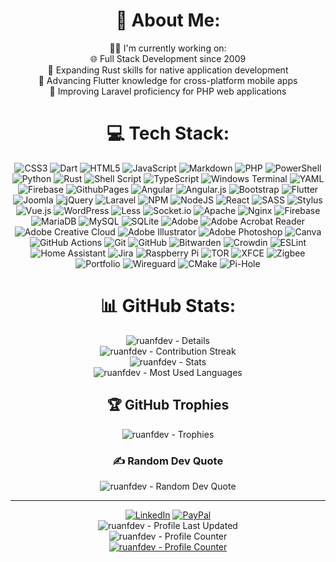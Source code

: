 <div align="center">

# 💫 About Me:
👨‍💻 I'm currently working on:<br>🌐 Full Stack Development since 2009<br>🦀 Expanding Rust skills for native application development<br>📱 Advancing Flutter knowledge for cross-platform mobile apps<br>🧰 Improving Laravel proficiency for PHP web applications

# 💻 Tech Stack:
![CSS3](https://img.shields.io/badge/css3-%231572B6.svg?style=flat&logo=css3&logoColor=white) ![Dart](https://img.shields.io/badge/dart-%230175C2.svg?style=flat&logo=dart&logoColor=white) ![HTML5](https://img.shields.io/badge/html5-%23E34F26.svg?style=flat&logo=html5&logoColor=white) ![JavaScript](https://img.shields.io/badge/javascript-%23323330.svg?style=flat&logo=javascript&logoColor=%23F7DF1E) ![Markdown](https://img.shields.io/badge/markdown-%23000000.svg?style=flat&logo=markdown&logoColor=white) ![PHP](https://img.shields.io/badge/php-%23777BB4.svg?style=flat&logo=php&logoColor=white) ![PowerShell](https://img.shields.io/badge/PowerShell-%235391FE.svg?style=flat&logo=powershell&logoColor=white) ![Python](https://img.shields.io/badge/python-3670A0?style=flat&logo=python&logoColor=ffdd54) ![Rust](https://img.shields.io/badge/rust-%23000000.svg?style=flat&logo=rust&logoColor=white) ![Shell Script](https://img.shields.io/badge/shell_script-%23121011.svg?style=flat&logo=gnu-bash&logoColor=white) ![TypeScript](https://img.shields.io/badge/typescript-%23007ACC.svg?style=flat&logo=typescript&logoColor=white) ![Windows Terminal](https://img.shields.io/badge/Windows%20Terminal-%234D4D4D.svg?style=flat&logo=windows-terminal&logoColor=white) ![YAML](https://img.shields.io/badge/yaml-%23ffffff.svg?style=flat&logo=yaml&logoColor=151515) ![Firebase](https://img.shields.io/badge/firebase-%23039BE5.svg?style=flat&logo=firebase) ![GithubPages](https://img.shields.io/badge/github%20pages-121013?style=flat&logo=github&logoColor=white) ![Angular](https://img.shields.io/badge/angular-%23DD0031.svg?style=flat&logo=angular&logoColor=white) ![Angular.js](https://img.shields.io/badge/angular.js-%23E23237.svg?style=flat&logo=angularjs&logoColor=white) ![Bootstrap](https://img.shields.io/badge/bootstrap-%238511FA.svg?style=flat&logo=bootstrap&logoColor=white) ![Flutter](https://img.shields.io/badge/Flutter-%2302569B.svg?style=flat&logo=Flutter&logoColor=white) ![Joomla](https://img.shields.io/badge/joomla-%235091CD.svg?style=flat&logo=joomla&logoColor=white) ![jQuery](https://img.shields.io/badge/jquery-%230769AD.svg?style=flat&logo=jquery&logoColor=white) ![Laravel](https://img.shields.io/badge/laravel-%23FF2D20.svg?style=flat&logo=laravel&logoColor=white) ![NPM](https://img.shields.io/badge/NPM-%23CB3837.svg?style=flat&logo=npm&logoColor=white) ![NodeJS](https://img.shields.io/badge/node.js-6DA55F?style=flat&logo=node.js&logoColor=white) ![React](https://img.shields.io/badge/react-%2320232a.svg?style=flat&logo=react&logoColor=%2361DAFB) ![SASS](https://img.shields.io/badge/SASS-hotpink.svg?style=flat&logo=SASS&logoColor=white) ![Stylus](https://img.shields.io/badge/stylus-%23ff6347.svg?style=flat&logo=stylus&logoColor=white) ![Vue.js](https://img.shields.io/badge/vue.js-%2335495e.svg?style=flat&logo=vuedotjs&logoColor=%234FC08D) ![WordPress](https://img.shields.io/badge/WordPress-%23117AC9.svg?style=flat&logo=WordPress&logoColor=white) ![Less](https://img.shields.io/badge/less-2B4C80?style=flat&logo=less&logoColor=white) ![Socket.io](https://img.shields.io/badge/Socket.io-black?style=flat&logo=socket.io&badgeColor=010101) ![Apache](https://img.shields.io/badge/apache-%23D42029.svg?style=flat&logo=apache&logoColor=white) ![Nginx](https://img.shields.io/badge/nginx-%23009639.svg?style=flat&logo=nginx&logoColor=white) ![Firebase](https://img.shields.io/badge/firebase-a08021?style=flat&logo=firebase&logoColor=ffcd34) ![MariaDB](https://img.shields.io/badge/MariaDB-003545?style=flat&logo=mariadb&logoColor=white) ![MySQL](https://img.shields.io/badge/mysql-4479A1.svg?style=flat&logo=mysql&logoColor=white) ![SQLite](https://img.shields.io/badge/sqlite-%2307405e.svg?style=flat&logo=sqlite&logoColor=white) ![Adobe](https://img.shields.io/badge/adobe-%23FF0000.svg?style=flat&logo=adobe&logoColor=white) ![Adobe Acrobat Reader](https://img.shields.io/badge/Adobe%20Acrobat%20Reader-EC1C24.svg?style=flat&logo=Adobe%20Acrobat%20Reader&logoColor=white) ![Adobe Creative Cloud](https://img.shields.io/badge/Adobe%20Creative%20Cloud-DA1F26.svg?style=flat&logo=Adobe%20Creative%20Cloud&logoColor=white) ![Adobe Illustrator](https://img.shields.io/badge/adobe%20illustrator-%23FF9A00.svg?style=flat&logo=adobe%20illustrator&logoColor=white) ![Adobe Photoshop](https://img.shields.io/badge/adobe%20photoshop-%2331A8FF.svg?style=flat&logo=adobe%20photoshop&logoColor=white) ![Canva](https://img.shields.io/badge/Canva-%2300C4CC.svg?style=flat&logo=Canva&logoColor=white) ![GitHub Actions](https://img.shields.io/badge/github%20actions-%232671E5.svg?style=flat&logo=githubactions&logoColor=white) ![Git](https://img.shields.io/badge/git-%23F05033.svg?style=flat&logo=git&logoColor=white) ![GitHub](https://img.shields.io/badge/github-%23121011.svg?style=flat&logo=github&logoColor=white) ![Bitwarden](https://img.shields.io/badge/bitwarden-%23175DDC.svg?style=flat&logo=bitwarden&logoColor=white) ![Crowdin](https://img.shields.io/badge/Crowdin-2E3340.svg?style=flat&logo=Crowdin&logoColor=white) ![ESLint](https://img.shields.io/badge/ESLint-4B3263?style=flat&logo=eslint&logoColor=white) ![Home Assistant](https://img.shields.io/badge/home%20assistant-%2341BDF5.svg?style=flat&logo=home-assistant&logoColor=white) ![Jira](https://img.shields.io/badge/jira-%230A0FFF.svg?style=flat&logo=jira&logoColor=white) ![Raspberry Pi](https://img.shields.io/badge/-RaspberryPi-C51A4A?style=flat&logo=Raspberry-Pi) ![TOR](https://img.shields.io/badge/tor-%237E4798.svg?style=flat&logo=tor-project&logoColor=white) ![XFCE](https://img.shields.io/badge/XFCE-%232284F2.svg?style=flat&logo=xfce&logoColor=white) ![Zigbee](https://img.shields.io/badge/zigbee-%23EB0443.svg?style=flat&logo=zigbee&logoColor=white) ![Portfolio](https://img.shields.io/badge/Portfolio-%23000000.svg?style=flat&logo=firefox&logoColor=#FF7139) ![Wireguard](https://img.shields.io/badge/wireguard-%2388171A.svg?style=flat&logo=wireguard&logoColor=white) ![CMake](https://img.shields.io/badge/CMake-%23008FBA.svg?style=flat&logo=cmake&logoColor=white) ![Pi-Hole](https://img.shields.io/badge/pihole-%2396060C.svg?style=flat&logo=pi-hole&logoColor=white)

# 📊 GitHub Stats:
![ruanfdev - Details](http://github-profile-summary-cards.vercel.app/api/cards/profile-details?username=ruanfdev&theme=tokyonight)
<br>
![ruanfdev - Contribution Streak](https://github-readme-streak-stats.herokuapp.com/?user=ruanfdev&theme=catppuccin_mocha&hide_border=true)
<br>
![ruanfdev - Stats](https://github-readme-stats.vercel.app/api?username=ruanfdev&theme=catppuccin_mocha&hide_border=true&include_all_commits=true&count_private=true)
<br>
![ruanfdev - Most Used Languages](https://github-readme-stats.vercel.app/api/top-langs/?username=ruanfdev&theme=catppuccin_mocha&hide_border=true&include_all_commits=true&count_private=true&layout=compact)

## 🏆 GitHub Trophies
![ruanfdev - Trophies](https://github-profile-trophy.vercel.app/?username=ruanfdev&theme=tokyonight&no-frame=true&no-bg=false&margin-w=4)

### ✍️ Random Dev Quote
![ruanfdev - Random Dev Quote](https://quotes-github-readme.vercel.app/api?type=horizontal&theme=tokyonight)

---

[![LinkedIn](https://img.shields.io/badge/LinkedIn-%230077B5.svg?logo=linkedin&logoColor=white&style=flat)](https://linkedin.com/in/ruanfdev)
[![PayPal](https://img.shields.io/badge/PayPal-00457C?style=flat&logo=paypal&logoColor=white)](https://paypal.me/ruanfdev)
<br>
![ruanfdev - Profile Last Updated](https://img.shields.io/badge/about_last_updated-2024%2F10%2F10-blue?style=flat)
<br>
![ruanfdev - Profile Counter](https://profile-counter.glitch.me/ruanfdev/count.svg)
<br>
[![ruanfdev - Profile Counter](https://visitcount.itsvg.in/api?id=ruanfdev&icon=7&color=8)](https://visitcount.itsvg.in)

</div>
  
<!-- Proudly created with GPRM ( https://gprm.itsvg.in ) -->
